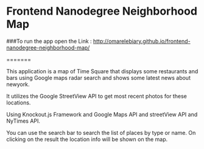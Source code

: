 # Frontend Nanodegree Neighborhood Map


###To run the app open the Link : http://omarelebiary.github.io/frontend-nanodegree-neighborhood-map/

=======

This application is a map of Time Square  that displays some restaurants and bars using Google maps radar search and shows some latest news about newyork.

It utilizes the Google StreetView API to get most recent photos for these locations.

Using Knockout.js Framework and Google Maps API and streetView API and NyTimes API.

You can use  the search bar to search the list of places by type or name. On clicking on the result the location info will be shown on the map.
